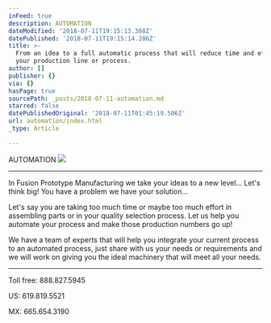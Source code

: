 ```yaml
---
inFeed: true
description: AUTOMATION
dateModified: '2018-07-11T19:15:13.388Z'
datePublished: '2018-07-11T19:15:14.286Z'
title: >-
  From an idea to a full automatic process that will reduce time and effort to
  your production line or process.
author: []
publisher: {}
via: {}
hasPage: true
sourcePath: _posts/2018-07-11-automation.md
starred: false
datePublishedOriginal: '2018-07-11T01:45:19.506Z'
url: automation/index.html
_type: Article

---
```

AUTOMATION
![](https://the-grid-user-content.s3-us-west-2.amazonaws.com/ea007ca3-1eb6-4d81-a434-e3ab74f22ea9.jpg)

---

In Fusion Prototype Manufacturing we take your ideas to a new level... Let's think big! You have a problem we have your solution...

Let's say you are taking too much time or maybe too much effort in assembling parts or in your quality selection process. Let us help you automate your process and make those production numbers go up!

We have a team of experts that will help you integrate your current process to an automated process, just share with us your needs or requirements and we will work on giving you the ideal machinery that will meet all your needs.

---

Toll free: 888.827.5945

US: 619.819.5521

MX: 665.654.3190
